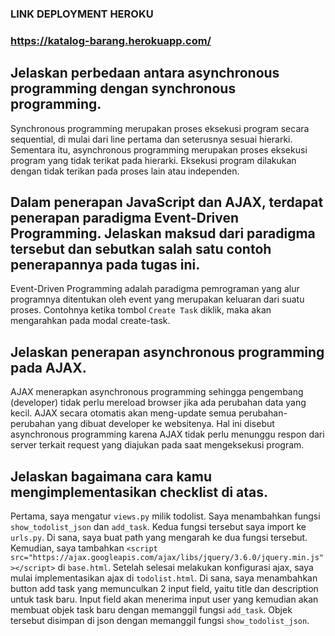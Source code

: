 ### LINK DEPLOYMENT HEROKU
### https://katalog-barang.herokuapp.com/

## Jelaskan perbedaan antara asynchronous programming dengan synchronous programming.
Synchronous programming merupakan proses eksekusi program secara sequential, di mulai dari line pertama dan seterusnya sesuai hierarki. Sementara itu, asynchronous programming merupakan proses eksekusi program yang tidak terikat pada hierarki. Eksekusi program dilakukan dengan tidak terikan pada proses lain atau independen. 

## Dalam penerapan JavaScript dan AJAX, terdapat penerapan paradigma Event-Driven Programming. Jelaskan maksud dari paradigma tersebut dan sebutkan salah satu contoh penerapannya pada tugas ini.
Event-Driven Programming adalah paradigma pemrograman yang alur programnya ditentukan oleh event yang merupakan keluaran dari suatu proses. Contohnya ketika tombol `Create Task` diklik, maka akan mengarahkan pada modal create-task.

## Jelaskan penerapan asynchronous programming pada AJAX.
AJAX menerapkan asynchronous programming sehingga pengembang (developer) tidak perlu mereload browser jika ada perubahan data yang kecil. AJAX secara otomatis akan meng-update semua perubahan-perubahan yang dibuat developer ke websitenya. Hal ini disebut asynchronous programming karena AJAX tidak perlu menunggu respon dari server terkait request yang diajukan pada saat mengeksekusi program. 

## Jelaskan bagaimana cara kamu mengimplementasikan checklist di atas.
Pertama, saya mengatur `views.py` milik todolist. Saya menambahkan fungsi `show_todolist_json` dan `add_task`. Kedua fungsi tersebut saya import ke `urls.py`. Di sana, saya buat path yang mengarah ke dua fungsi tersebut. Kemudian, saya tambahkan `<script src="https://ajax.googleapis.com/ajax/libs/jquery/3.6.0/jquery.min.js"></script>` di `base.html`. Setelah selesai melakukan konfigurasi ajax, saya mulai implementasikan ajax di `todolist.html`. Di sana, saya menambahkan button add task yang memunculkan 2 input field, yaitu title dan description untuk task baru. Input field akan menerima input user yang kemudian akan membuat objek task baru dengan memanggil fungsi `add_task`. Objek tersebut disimpan di json dengan memanggil fungsi `show_todolist_json`.